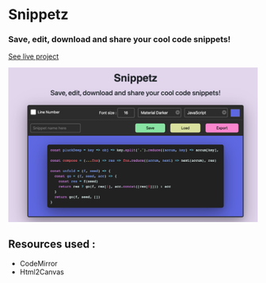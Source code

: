 # Snippetz

### Save, edit, download and share your cool code snippets!

[See live project](https://snippetz.netlify.app)

![Snippetz Example](/img/snippetz-example.png)

## Resources used :

<ul>
  <li>CodeMirror</li>
  <li>Html2Canvas</li>
</ul>
